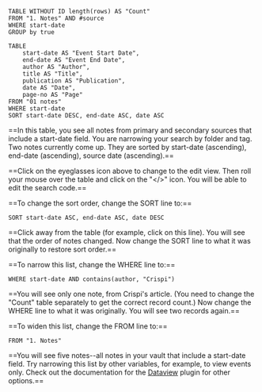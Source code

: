 
```dataview
TABLE WITHOUT ID length(rows) AS "Count"
FROM "1. Notes" AND #source 
WHERE start-date
GROUP by true
```
```dataview
TABLE
	start-date AS "Event Start Date",
	end-date AS "Event End Date",
	author AS "Author",
	title AS "Title",
	publication AS "Publication",
	date AS "Date",
	page-no AS "Page"
FROM "01 notes"
WHERE start-date
SORT start-date DESC, end-date ASC, date ASC
```


==In this table, you see all notes from primary and secondary sources that include a start-date field. 
You are narrowing your search by folder and tag. Two notes currently come up. 
They are sorted by start-date (ascending), end-date (ascending), source date (ascending).== 

==Click on the eyeglasses icon above to change to the edit view. 
Then roll your mouse over the table and click on the "</>" icon. 
You will be able to edit the search code.==

==To change the sort order, change the SORT line to:==

<code>SORT start-date ASC, end-date ASC, date DESC</code>

==Click away from the table (for example, click on this line). 
You will see that the order of notes changed. 
Now change the SORT line to what it was originally to restore sort order.==

==To narrow this list, change the WHERE line to:==

<code>WHERE start-date AND contains(author, "Crispi")</code>

==You will see only one note, from Crispi's article. 
(You need to change the "Count" table separately to get the correct record count.) 
Now change the WHERE line to what it was originally. You will see two records again.==

==To widen this list, change the FROM line to:==

<code>FROM "1. Notes"</code>

==You will see five notes--all notes in your vault that include a start-date field. 
Try narrowing this list by other variables, for example, to view events only.
Check out the documentation for the [Dataview](https://blacksmithgu.github.io/obsidian-dataview/) plugin for other options.==


